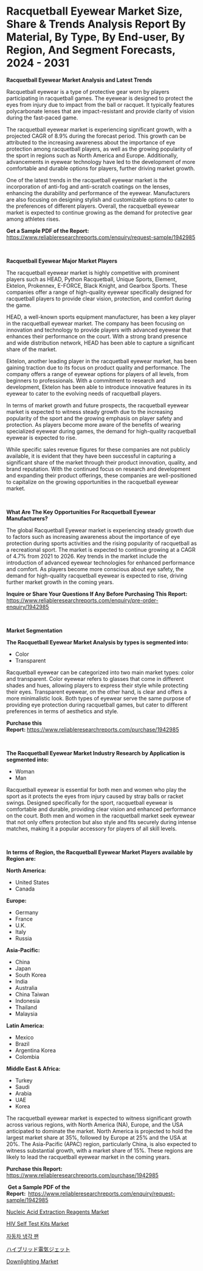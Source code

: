 <p><h1>Racquetball Eyewear Market Size, Share & Trends Analysis Report By Material, By Type, By End-user, By Region, And Segment Forecasts, 2024 - 2031</h1></p><p><strong>Racquetball Eyewear Market Analysis and Latest Trends</strong></p>
<p><p>Racquetball eyewear is a type of protective gear worn by players participating in racquetball games. The eyewear is designed to protect the eyes from injury due to impact from the ball or racquet. It typically features polycarbonate lenses that are impact-resistant and provide clarity of vision during the fast-paced game.</p><p>The racquetball eyewear market is experiencing significant growth, with a projected CAGR of 8.9% during the forecast period. This growth can be attributed to the increasing awareness about the importance of eye protection among racquetball players, as well as the growing popularity of the sport in regions such as North America and Europe. Additionally, advancements in eyewear technology have led to the development of more comfortable and durable options for players, further driving market growth.</p><p>One of the latest trends in the racquetball eyewear market is the incorporation of anti-fog and anti-scratch coatings on the lenses, enhancing the durability and performance of the eyewear. Manufacturers are also focusing on designing stylish and customizable options to cater to the preferences of different players. Overall, the racquetball eyewear market is expected to continue growing as the demand for protective gear among athletes rises.</p></p>
<p><strong>Get a Sample PDF of the Report:&nbsp;</strong> <a href="https://www.reliableresearchreports.com/enquiry/request-sample/1942985">https://www.reliableresearchreports.com/enquiry/request-sample/1942985</a></p>
<p>&nbsp;</p>
<p><strong>Racquetball Eyewear Major Market Players</strong></p>
<p><p>The racquetball eyewear market is highly competitive with prominent players such as HEAD, Python Racquetball, Unique Sports, Element, Ektelon, Prokennex, E-FORCE, Black Knight, and Gearbox Sports. These companies offer a range of high-quality eyewear specifically designed for racquetball players to provide clear vision, protection, and comfort during the game.</p><p>HEAD, a well-known sports equipment manufacturer, has been a key player in the racquetball eyewear market. The company has been focusing on innovation and technology to provide players with advanced eyewear that enhances their performance on the court. With a strong brand presence and wide distribution network, HEAD has been able to capture a significant share of the market.</p><p>Ektelon, another leading player in the racquetball eyewear market, has been gaining traction due to its focus on product quality and performance. The company offers a range of eyewear options for players of all levels, from beginners to professionals. With a commitment to research and development, Ektelon has been able to introduce innovative features in its eyewear to cater to the evolving needs of racquetball players.</p><p>In terms of market growth and future prospects, the racquetball eyewear market is expected to witness steady growth due to the increasing popularity of the sport and the growing emphasis on player safety and protection. As players become more aware of the benefits of wearing specialized eyewear during games, the demand for high-quality racquetball eyewear is expected to rise.</p><p>While specific sales revenue figures for these companies are not publicly available, it is evident that they have been successful in capturing a significant share of the market through their product innovation, quality, and brand reputation. With the continued focus on research and development and expanding their product offerings, these companies are well-positioned to capitalize on the growing opportunities in the racquetball eyewear market.</p></p>
<p>&nbsp;</p>
<p><strong>What Are The Key Opportunities For Racquetball Eyewear Manufacturers?</strong></p>
<p><p>The global Racquetball Eyewear market is experiencing steady growth due to factors such as increasing awareness about the importance of eye protection during sports activities and the rising popularity of racquetball as a recreational sport. The market is expected to continue growing at a CAGR of 4.7% from 2021 to 2026. Key trends in the market include the introduction of advanced eyewear technologies for enhanced performance and comfort. As players become more conscious about eye safety, the demand for high-quality racquetball eyewear is expected to rise, driving further market growth in the coming years.</p></p>
<p><strong>Inquire or Share Your Questions If Any Before Purchasing This Report:</strong> <a href="https://www.reliableresearchreports.com/enquiry/pre-order-enquiry/1942985">https://www.reliableresearchreports.com/enquiry/pre-order-enquiry/1942985</a></p>
<p>&nbsp;</p>
<p><strong>Market Segmentation</strong></p>
<p><strong>The Racquetball Eyewear Market Analysis by types is segmented into:</strong></p>
<p><ul><li>Color</li><li>Transparent</li></ul></p>
<p><p>Racquetball eyewear can be categorized into two main market types: color and transparent. Color eyewear refers to glasses that come in different shades and hues, allowing players to express their style while protecting their eyes. Transparent eyewear, on the other hand, is clear and offers a more minimalistic look. Both types of eyewear serve the same purpose of providing eye protection during racquetball games, but cater to different preferences in terms of aesthetics and style.</p></p>
<p><strong>Purchase this Report:&nbsp;</strong><a href="https://www.reliableresearchreports.com/purchase/1942985">https://www.reliableresearchreports.com/purchase/1942985</a></p>
<p>&nbsp;</p>
<p><strong>The Racquetball Eyewear Market Industry Research by Application is segmented into:</strong></p>
<p><ul><li>Woman</li><li>Man</li></ul></p>
<p><p>Racquetball eyewear is essential for both men and women who play the sport as it protects the eyes from injury caused by stray balls or racket swings. Designed specifically for the sport, racquetball eyewear is comfortable and durable, providing clear vision and enhanced performance on the court. Both men and women in the racquetball market seek eyewear that not only offers protection but also style and fits securely during intense matches, making it a popular accessory for players of all skill levels.</p></p>
<p>&nbsp;</p>
<p><strong>In terms of Region, the Racquetball Eyewear Market Players available by Region are:</strong></p>
<p>
    <p> <strong> North America: </strong>
        <ul>
            <li>United States</li>
            <li>Canada</li>
        </ul>
        </p> 
    <p> <strong> Europe: </strong>
        <ul>
            <li>Germany</li>
            <li>France</li>
            <li>U.K.</li>
            <li>Italy</li>
            <li>Russia</li>
        </ul>
        </p> 
    <p> <strong> Asia-Pacific: </strong>
        <ul>
            <li>China</li>
            <li>Japan</li>
            <li>South Korea</li>
            <li>India</li>
            <li>Australia</li>
            <li>China Taiwan</li>
            <li>Indonesia</li>
            <li>Thailand</li>
            <li>Malaysia</li>
        </ul>
        </p> 
    <p> <strong> Latin America: </strong>
        <ul>
            <li>Mexico</li>
            <li>Brazil</li>
            <li>Argentina Korea</li>
            <li>Colombia</li>
        </ul>
        </p> 
    <p> <strong> Middle East & Africa: </strong>
        <ul>
            <li>Turkey</li>
            <li>Saudi</li>
            <li>Arabia</li>
            <li>UAE</li>
            <li>Korea</li>
        </ul>
    </p>
    </p>
<p><p>The racquetball eyewear market is expected to witness significant growth across various regions, with North America (NA), Europe, and the USA anticipated to dominate the market. North America is projected to hold the largest market share at 35%, followed by Europe at 25% and the USA at 20%. The Asia-Pacific (APAC) region, particularly China, is also expected to witness substantial growth, with a market share of 15%. These regions are likely to lead the racquetball eyewear market in the coming years.</p></p>
<p><strong>Purchase this Report: </strong><a href="https://www.reliableresearchreports.com/purchase/1942985">https://www.reliableresearchreports.com/purchase/1942985</a></p>
<p>&nbsp;<strong>Get a Sample PDF of the Report:&nbsp;&nbsp;</strong><a href="https://www.reliableresearchreports.com/enquiry/request-sample/1942985">https://www.reliableresearchreports.com/enquiry/request-sample/1942985</a></p>
<p><strong></strong></p>
<p><p><a href="https://issuu.com/reportprime-2/docs/nucleic-acid-extraction-reagents-market-size-2030.">Nucleic Acid Extraction Reagents Market</a></p><p><a href="https://issuu.com/reportprime-2/docs/hiv-self-test-kits-market-size-2030.pptx">HIV Self Test Kits Market</a></p><p><a href="https://medium.com/@wallacbahrtyinger567686/%EC%9E%90%EB%8F%99%EC%B0%A8-%EB%83%89%EA%B0%81-%ED%8C%AC-%EC%8B%9C%EC%9E%A5-%EC%A7%80%ED%91%9C-%ED%95%B4%EB%8F%85-%EC%8B%9C%EC%9E%A5-%EC%A0%90%EC%9C%A0%EC%9C%A8-%ED%8A%B8%EB%A0%8C%EB%93%9C-%EB%B0%8F-%EC%84%B1%EC%9E%A5-%ED%8C%A8%ED%84%B4-6b46767e4b44">자동차 냉각 팬</a></p><p><a href="https://github.com/mcbeesbxa270/Market-Research-Report-List-1/blob/main/31150834203.md">ハイブリッド電気ジェット</a></p><p><a href="https://github.com/dx0328/Market-Research-Report-List-1/blob/main/downlighting-market.md">Downlighting Market</a></p></p>